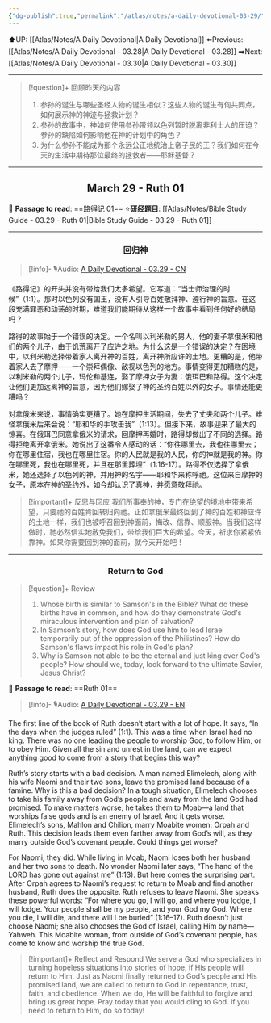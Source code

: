```yaml
---
{"dg-publish":true,"permalink":"/atlas/notes/a-daily-devotional-03-29/","noteIcon":""}
---
```


 ⬆️UP: [[Atlas/Notes/A Daily Devotional\|A Daily Devotional]]
⬅️Previous: [[Atlas/Notes/A Daily Devotional - 03.28\|A Daily Devotional - 03.28]]
➡️Next: [[Atlas/Notes/A Daily Devotional - 03.30\|A Daily Devotional - 03.30]]

---

> [!question]+ 回顾昨天的内容
> 1. ⁠参孙的诞生与哪些圣经人物的诞生相似？这些人物的诞生有何共同点，如何展示神的神迹与拯救计划？
> 2. ⁠参孙的故事中，神如何使用参孙带领以色列暂时脱离非利士人的压迫？参孙的缺陷如何影响他在神的计划中的角色？
> 3. 为什么参孙不能成为那个永远公正地统治上帝子民的王？我们如何在今天的生活中期待那位最终的拯救者——耶稣基督？


---
## <center>March 29 -  Ruth 01 </center>

📖 **Passage to read**: ==路得记 01==
⭐**研经题目**: [[Atlas/Notes/Bible Study Guide - 03.29 - Ruth 01\|Bible Study Guide - 03.29 - Ruth 01]]

---
### <center>回归神</center>

> [!info]- 🎙️Audio: [A Daily Devotional - 03.29 - CN]()

《路得记》的开头并没有带给我们太多希望。它写道：“当士师治理的时候”（1:1）。那时以色列没有国王，没有人引导百姓敬拜神、遵行神的旨意。在这段充满罪恶和动荡的时期，难道我们能期待从这样一个故事中看到任何好的结局吗？

路得的故事始于一个错误的决定。一个名叫以利米勒的男人，他的妻子拿俄米和他们的两个儿子，由于饥荒离开了应许之地。为什么这是一个错误的决定？在困境中，以利米勒选择带着家人离开神的百姓，离开神所应许的土地。更糟的是，他带着家人去了摩押——一个崇拜偶像、敌视以色列的地方。事情变得更加糟糕的是，以利米勒的两个儿子，玛伦和基连，娶了摩押女子为妻：俄珥巴和路得。这个决定让他们更加远离神的旨意，因为他们嫁娶了神的圣约百姓以外的女子。事情还能更糟吗？

对拿俄米来说，事情确实更糟了。她在摩押生活期间，失去了丈夫和两个儿子。难怪拿俄米后来会说：“耶和华的手攻击我”（1:13）。但接下来，故事迎来了最大的惊喜。在俄珥巴同意拿俄米的请求，回摩押再婚时，路得却做出了不同的选择。路得拒绝离开拿俄米。她说出了这番令人感动的话：“你往哪里去，我也往哪里去；你在哪里住宿，我也在哪里住宿。你的人民就是我的人民，你的神就是我的神。你在哪里死，我也在哪里死，并且在那里葬埋”（1:16-17）。路得不仅选择了拿俄米，她还选择了以色列的神，并用神的名字——耶和华来称呼祂。这位来自摩押的女子，原本在神的圣约外，如今却认识了真神，并愿意敬拜祂。

> [!important]+ 反思与回应
我们所事奉的神，专门在绝望的境地中带来希望，只要祂的百姓肯回转归向祂。正如拿俄米最终回到了神的百姓和神应许的土地一样，我们也被呼召回到神面前，悔改、信靠、顺服神。当我们这样做时，祂必然信实地赦免我们，带给我们巨大的希望。今天，祈求你紧紧依靠神。如果你需要回到神的面前，就今天开始吧！

---
### <center>Return to God</center>

> [!question]+ Review
> 1. Whose birth is similar to Samson's in the Bible? What do these births have in common, and how do they demonstrate God's miraculous intervention and plan of salvation?
> 2. In Samson’s story, how does God use him to lead Israel temporarily out of the oppression of the Philistines? How do Samson's flaws impact his role in God's plan?
> 3. Why is Samson not able to be the eternal and just king over God's people? How should we, today, look forward to the ultimate Savior, Jesus Christ?

📖 **Passage to read**: ==Ruth 01==

> [!info]- 🎙️Audio: [A Daily Devotional - 03.29 - EN]()  

The first line of the book of Ruth doesn’t start with a lot of hope. It says, “In the days when the judges ruled” (1:1). This was a time when Israel had no king. There was no one leading the people to worship God, to follow Him, or to obey Him. Given all the sin and unrest in the land, can we expect anything good to come from a story that begins this way?

Ruth’s story starts with a bad decision. A man named Elimelech, along with his wife Naomi and their two sons, leave the promised land because of a famine. Why is this a bad decision? In a tough situation, Elimelech chooses to take his family away from God’s people and away from the land God had promised. To make matters worse, he takes them to Moab—a land that worships false gods and is an enemy of Israel. And it gets worse. Elimelech’s sons, Mahlon and Chilion, marry Moabite women: Orpah and Ruth. This decision leads them even farther away from God’s will, as they marry outside God’s covenant people. Could things get worse?

For Naomi, they did. While living in Moab, Naomi loses both her husband and her two sons to death. No wonder Naomi later says, “The hand of the LORD has gone out against me” (1:13). But here comes the surprising part. After Orpah agrees to Naomi’s request to return to Moab and find another husband, Ruth does the opposite. Ruth refuses to leave Naomi. She speaks these powerful words: “For where you go, I will go, and where you lodge, I will lodge. Your people shall be my people, and your God my God. Where you die, I will die, and there will I be buried” (1:16–17). Ruth doesn’t just choose Naomi; she also chooses the God of Israel, calling Him by name—Yahweh. This Moabite woman, from outside of God’s covenant people, has come to know and worship the true God.

> [!important]+ Reflect and Respond
We serve a God who specializes in turning hopeless situations into stories of hope, if His people will return to Him. Just as Naomi finally returned to God’s people and His promised land, we are called to return to God in repentance, trust, faith, and obedience. When we do, He will be faithful to forgive and bring us great hope. Pray today that you would cling to God. If you need to return to Him, do so today!





























